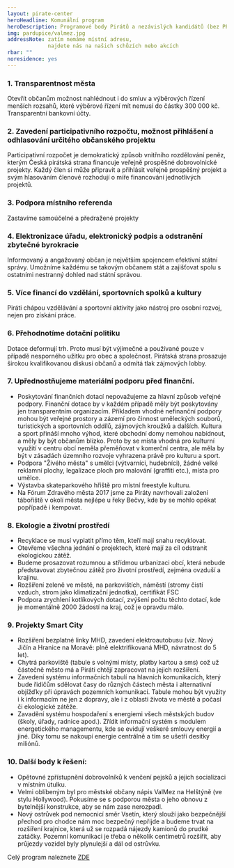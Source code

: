```yaml
---
layout: pirate-center
heroHeadline: Komunální program
heroDescription: Programové body Pirátů a nezávislých kandidátů (bez PP)
img: pardupice/valmez.jpg
addressNote: zatím nemáme místní adresu,
             najdete nás na našich schůzích nebo akcích 
rbar: ""
noresidence: yes
---
```

### 1. Transparentnost města
Otevřít občanům možnost nahlédnout i do smluv a výběrových řízení menších rozsahů, které výběrové řízení mít nemusí do částky
300 000 kč. Transparentní bankovní účty.

### 2. Zavedení participativního rozpočtu, možnost přihlášení a odhlasování určitého občanského projektu
Participativní rozpočet je demokratický způsob vnitřního rozdělování peněz, kterým Česká pirátská strana financuje veřejně prospěšné dobrovolnické projekty. Každý člen si může připravit a přihlásit veřejně prospěšný projekt a svým hlasováním členové rozhodují o míře financování jednotlivých projektů.

### 3. Podpora místního referenda
Zastavíme samoúčelné a předražené projekty

### 4. Elektronizace úřadu, elektronický podpis a odstranění zbytečné byrokracie
Informovaný a angažovaný občan je největším spojencem efektivní  státní správy. Umožníme každému se takovým občanem stát a zajišťovat spolu s ostatními nestranný dohled nad státní správou.

### 5. Více financí do vzdělání, sportovních spolků a kultury
Piráti chápou vzdělávání a sportovní aktivity jako nástroj pro osobní rozvoj, nejen pro získání práce.

### 6. Přehodnotíme dotační politiku
Dotace deformují trh. Proto musí být výjimečné a používané pouze v případě nesporného užitku pro obec a společnost. Pirátská strana prosazuje širokou kvalifikovanou diskusi občanů a odmítá tlak zájmových lobby.

### 7. Upřednostňujeme materiální podporu před finanční.
* Poskytování finančních dotací nepovažujeme za hlavní způsob veřejné podpory. Finanční dotace by v každém případě měly být poskytovány jen transparentním organizacím. Příkladem vhodné nefinanční podpory mohou být veřejné prostory a zázemí pro činnost  uměleckých souborů,  turistických a sportovních oddílů, zájmových kroužků a dalších. Kultura a sport přináší mnoho výhod, které obchodní domy nemohou nabídnout, a měly by být občanům blízko. Proto by se místa vhodná pro kulturní využití v centru obcí neměla  přeměňovat v komerční centra, ale měla by být v zásadách územního rozvoje vyhrazena právě pro kulturu a sport. 
* Podpora "Živého města" s umělci (výtvarníci, hudebníci), žádné velké reklamní plochy, legalizace ploch pro malování (graffiti etc.), místa pro umělce. 
* Výstavba skateparkového hřiště pro místní freestyle kulturu. 
* Na Fórum Zdravého města 2017 jsme za Piráty navrhovali založení tábořiště v okolí města nejlépe u řeky Bečvy, kde by se mohlo opékat popřípadě i  kempovat. 

### 8. Ekologie a životní prostředí
* Recyklace se musí vyplatit přímo těm, kteří mají snahu recyklovat. 
* Otevřeme všechna jednání o projektech, které mají za cíl odstranit ekologickou zátěž. 
* Budeme prosazovat rozumnou a střídmou urbanizaci obcí, která nebude představovat zbytečnou zátěž pro životní prostředí, zejména ovzduší a krajinu. 
* Rozšíření zeleně ve městě, na parkovištích, náměstí (stromy čistí vzduch, strom jako klimatizační jednotka), certifikát FSC 
* Podpora zrychlení kotlíkových dotací, zvýšení počtu těchto dotací, kde je momentálně 2000 žádostí na kraj, což je opravdu málo. 
 
### 9. Projekty Smart City
* Rozšíření bezplatné linky MHD, zavedení elektroautobusu (viz. Nový Jičín a Hranice na Moravě: plně elektrifikovaná MHD, návratnost do 5 let). 
* Chytrá parkoviště (tabule s volnými místy, platby kartou a sms)  což už částečně město má a Piráti chtějí zapracovat na jejich rozšíření. 
* Zavedení systému informačních tabulí na hlavních komunikacích, který bude řidičům sdělovat časy do různých částech města i alternativní objížďky při úpravách pozemních komunikací. Tabule mohou být využity i k informacím ne jen z dopravy, ale i z oblasti života ve městě a počasí či ekologické zátěže. 
* Zavadění systému hospodaření s energiemi všech městských budov (školy, úřady, radnice apod.). Zřídit informační systém s modulem energetického managementu, kde se evidují veškeré smlouvy energií a jiné. Díky tomu se nakoupí energie centrálně a tím se ušetří desítky miliónů. 
 
### 10. Další body k řešení:
* Opětovné zpřístupnění dobrovolníků k venčení pejsků a jejich socializaci v místním útulku. 
* Velmi oblíbeným byl pro městské občany nápis ValMez na Helštýně (ve stylu Hollywood). Pokusíme se s podporou města o jeho obnovu z bytelnější konstrukce, aby se nám zase nerozpadl. 
* Nový ostrůvek pod nemocnicí směr Vsetín, který slouží jako bezpečnější přechod pro chodce nám moc bezpečný nepřijde a budeme trvat na rozšíření krajnice, která už se rozpadá nájezdy kamionů do prudké zatáčky. Pozemní komunikaci je třeba o několik centimetrů rozšířit, aby průjezdy vozidel byly plynulejší a dál od ostrůvku. 

<p>Celý program naleznete <a href="https://docs.google.com/document/d/1F3bKHTV_llHfQpTbM8pTaNaMOW8VJfjeJ-y65xTeKsU/edit?usp=sharing
" target="_blank">ZDE</a><p>
